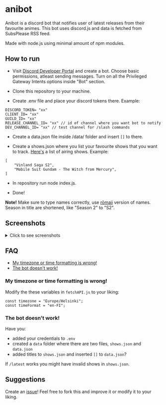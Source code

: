 # anibot
Anibot is a discord bot that notifies user of latest releases from their favourite animes. This bot uses discord.js and data is fetched from SubsPlease RSS feed.

Made with node.js using minimal amount of npm modules. 


## How to run

- Visit [Discord Developer Portal](https://discord.com/developers/docs/intro) and create a bot. Choose basic permissions, atleast sending messages. Turn on all the Privileged Gateway Intents options inside "Bot" section.

- Clone this repository to your machine.

- Create .env file and place your discord tokens there. Example:
```
DISCORD_TOKEN= "xx"
CLIENT_ID= "xx"
GUILD_ID= "xx"
RELEASE_CHANNEL_ID= "xx" // id of channel where you want bot to notify
DEV_CHANNEL_ID= "xx" // test channel for /slash commands
```


- Create a data.json file inside /data/ folder and insert ```[]``` to there. 

- Create a shows.json where you list your favourite shows that you want to track. [Here's](https://myanimelist.net/anime/season) a list of  airing shows.
 Example: 
```
[
    "Vinland Saga S2",
    "Mobile Suit Gundam - The Witch from Mercury",
]
```
- In repository run node index.js.

- Done!

**Note!** Make sure to type names correctly, use [rōmaji](https://en.wikipedia.org/wiki/Romanization_of_Japanese) version of names. Season in title are shortened, like "Season 2" to "S2".

## Screenshots

<details>
<summary>Click to see screenshots</summary>
<br>

Bot sending notification of a new release. Runs every five minutes automatically in the background.

<img width="706" alt="Picture of the bot sending a new release message" src="https://user-images.githubusercontent.com/49764796/214304019-fd82a0da-1bf3-453d-8d50-f2b7e80fded2.png">

<br>

```/latest``` command which responds with ten latest releases

<img width="702" alt="image" src="https://user-images.githubusercontent.com/49764796/214304300-fdc3d33e-5536-4d1d-8492-1f47c29b71c4.png">
</details>

## FAQ

- [My timezone or time formatting is wrong!](#my-timezone-or-time-formatting-is-wrong)
- [The bot doesn't work!](#the-bot-doesnt-work)


### My timezone or time formatting is wrong!

Modify the these variables in ```fetchAPI.js``` to your liking:
```
const timezone = "Europe/Helsinki";
const timeFormat = "en-FI";
```

### The bot doesn't work!

Have you:
- added your credentials to ```.env```
- created a ```data``` folder where there are two files, ```shows.json``` and ```data.json```
- added titles to ```shows.json``` and inserted ```[]``` to ```data.json```?

If ```/latest``` works you might have invalid shows in ```shows.json```.


## Suggestions
Create an [issue](https://github.com/kristianka/anibot/issues)!
Feel free to fork this and improve it or modify it to your liking.
